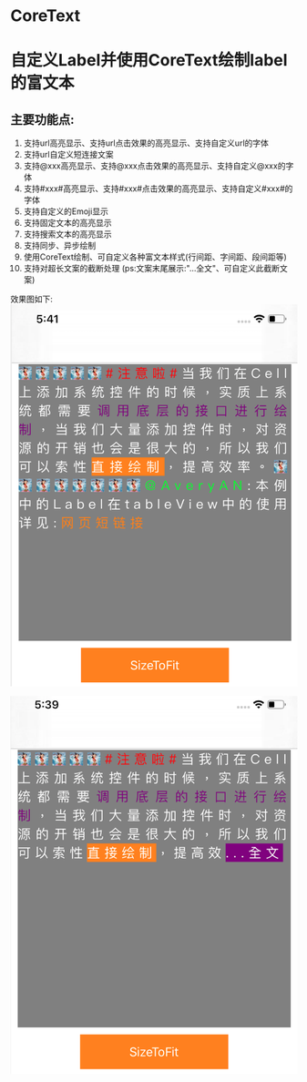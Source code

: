# CoreText

自定义Label并使用CoreText绘制label的富文本
======================================

主要功能点:<br>
---------
1. 支持url高亮显示、支持url点击效果的高亮显示、支持自定义url的字体<br>
2. 支持url自定义短连接文案<br>
3. 支持@xxx高亮显示、支持@xxx点击效果的高亮显示、支持自定义@xxx的字体<br>
4. 支持#xxx#高亮显示、支持#xxx#点击效果的高亮显示、支持自定义#xxx#的字体<br>
5. 支持自定义的Emoji显示
6. 支持固定文本的高亮显示<br>
7. 支持搜索文本的高亮显示<br>
8. 支持同步、异步绘制<br>
9. 使用CoreText绘制、可自定义各种富文本样式(行间距、字间距、段间距等)<br>
10. 支持对超长文案的截断处理 (ps:文案末尾展示:"...全文"、可自定义此截断文案)


效果图如下: <br>
![Image text](https://github.com/Avery-AN/CoreText/raw/master/DEMO_images/demo.png)

![Image text](https://github.com/Avery-AN/CoreText/raw/master/DEMO_images/demo2.png)
